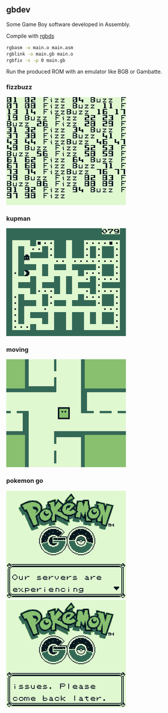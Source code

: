 ## gbdev

Some Game Boy software developed in Assembly.

Compile with [rgbds](https://github.com/rednex/rgbds)

```sh
rgbasm -o main.o main.asm
rgblink -o main.gb main.o 
rgbfix -v -p 0 main.gb
```

Run the produced ROM with an emulator like BGB or Gambatte.

### fizzbuzz

![](scrnshot/1.png)

### kupman

![](scrnshot/2.png)

### moving

![](scrnshot/3.png)

### pokemon go

![](scrnshot/5.png)
![](scrnshot/6.png)